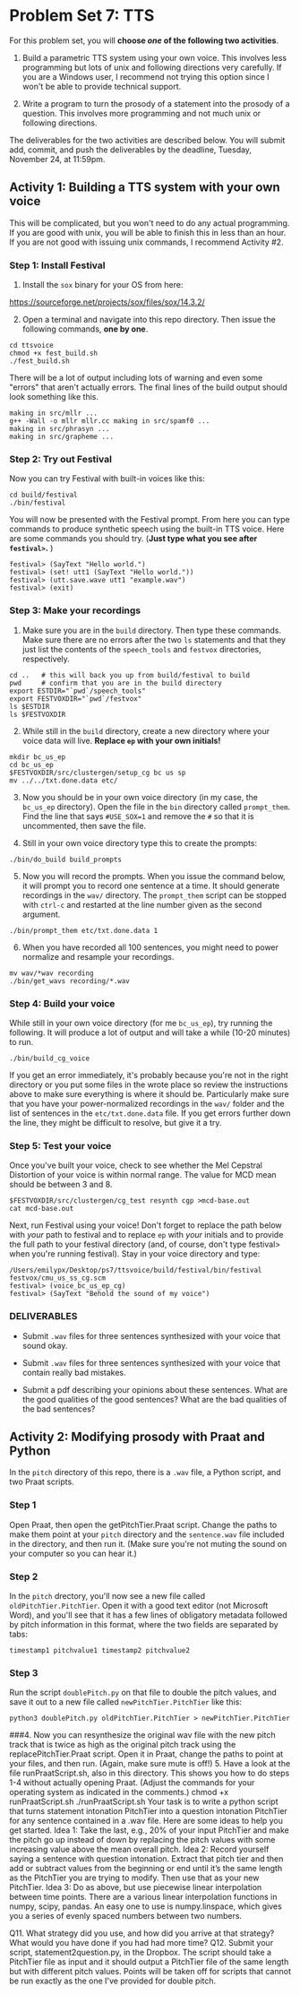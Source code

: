 # Problem Set 7: TTS
For this problem set, you will **choose _*one*_ of the following two activities**.

1. Build a parametric TTS system using your own voice. This involves less programming but lots of unix and following directions very carefully. If you are a Windows user, I recommend not trying this option since I won't be able to provide technical support.

2. Write a program to turn the prosody of a statement into the prosody of a question. This involves more programming and not much unix or following directions.  

The deliverables for the two activities are described below. You will submit add, commit, and push the deliverables by the deadline, Tuesday, November 24, at 11:59pm.

## Activity 1: Building a TTS system with your own voice
This will be complicated, but you won't need to do any actual programming. If you are good with unix, you will be able to finish this in less than an hour. If you are not good with issuing unix commands, I recommend Activity #2.

### Step 1: Install Festival
1. Install the `sox` binary for your OS from here:

https://sourceforge.net/projects/sox/files/sox/14.3.2/

2. Open a terminal and navigate into this repo directory. Then issue the following commands, **one by one**.

```
cd ttsvoice
chmod +x fest_build.sh
./fest_build.sh
```

There will be a lot of output including lots of warning and even some "errors" that aren't actually errors. The final lines of the build output should look something like this.

```
making in src/mllr ...
g++ -Wall -o mllr mllr.cc making in src/spamf0 ... 
making in src/phrasyn ... 
making in src/grapheme ...
```

### Step 2: Try out Festival
Now you can try Festival with built-in voices like this:

```
cd build/festival 
./bin/festival
```

You will now be presented with the Festival prompt. From here you can type commands to produce synthetic speech using the built-in TTS voice. Here are some commands you should try. (**Just type what you see after `festival>`.** )

```
festival> (SayText "Hello world.")
festival> (set! utt1 (SayText "Hello world.")) 
festival> (utt.save.wave utt1 "example.wav") 
festival> (exit)
```

### Step 3: Make your recordings
1. Make sure you are in the `build` directory. Then type these commands. Make sure there are no errors after the two `ls` statements and that they just list the contents of the `speech_tools` and `festvox` directories, respectively.

```
cd ..   # this will back you up from build/festival to build
pwd     # confirm that you are in the build directory
export ESTDIR="`pwd`/speech_tools"
export FESTVOXDIR="`pwd`/festvox"
ls $ESTDIR
ls $FESTVOXDIR
```

2. While still in the `build` directory, create a new directory where your voice data will live. **Replace `ep` with your own initials!**

```
mkdir bc_us_ep
cd bc_us_ep
$FESTVOXDIR/src/clustergen/setup_cg bc us sp
mv ../../txt.done.data etc/
```

3. Now you should be in your own voice directory (in my case, the `bc_us_ep` directory). Open the file in the `bin` directory called `prompt_them`. Find the line that says `#USE_SOX=1` and remove the `#` so that it is uncommented, then save the file. 

4. Still in your own voice directory type this to create the prompts:

```
./bin/do_build build_prompts
```

5. Now you will record the prompts. When you issue the command below, it will prompt you to record one sentence at a time. It should generate recordings in the `wav/` directory. The `prompt_them` script can be stopped with `ctrl-c` and restarted at the line number given as the second argument.

```
./bin/prompt_them etc/txt.done.data 1
```

6. When you have recorded all 100 sentences, you might need to power normalize and resample your recordings. 

```
mv wav/*wav recording 
./bin/get_wavs recording/*.wav
```

### Step 4: Build your voice
While still in your own voice directory (for me `bc_us_ep`), try running the following. It will produce a lot of output and will take a while (10-20 minutes) to run.


```
./bin/build_cg_voice
```

If you get an error immediately, it's probably because you're not in the right directory or you put some files in the wrote place so review the instructions above to make sure everything is where it should be. Particularly make sure that you have your power-normalized recordings in the `wav/` folder and the list of sentences in the `etc/txt.done.data` file. If you get errors further down the line, they might be difficult to resolve, but give it a try. 

### Step 5: Test your voice
Once you've built your voice, check to see whether the Mel Cepstral Distortion of your voice is within normal range. The value for MCD mean should be between 3 and 8.

```
$FESTVOXDIR/src/clustergen/cg_test resynth cgp >mcd-base.out 
cat mcd-base.out
```
Next, run Festival using your voice! Don't forget to replace the path below with *your* path to festival and to replace `ep` with *your* initials and to provide the full path to your festival directory (and, of course, don't type festival> when you're running festival). Stay in your voice directory and type:

```
/Users/emilypx/Desktop/ps7/ttsvoice/build/festival/bin/festival festvox/cmu_us_ss_cg.scm 
festival> (voice_bc_us_ep_cg)
festival> (SayText "Behold the sound of my voice")
```
### DELIVERABLES
* Submit `.wav` files for three sentences synthesized with your voice that sound okay. 

* Submit `.wav` files for three sentences synthesized with your voice that contain really bad mistakes. 

* Submit a pdf describing your opinions about these sentences. What are the good qualities of the good sentences? What are the bad qualities of the bad sentences?


## Activity 2: Modifying prosody with Praat and Python
In the `pitch` directory of this repo, there is a `.wav` file, a Python script, and two Praat scripts.

### Step 1
Open Praat, then open the getPitchTier.Praat script. Change the paths to make them point at your `pitch` directory and the `sentence.wav` file included in the directory, and then run it. (Make sure you're not muting the sound on your computer so you can hear it.)

### Step 2
In the `pitch` drectory, you'll now see a new file called `oldPitchTier.PitchTier`. Open it with a good text editor (not Microsoft Word), and you'll see that it has a few lines of obligatory metadata followed by pitch information in this format, where the two fields are separated by tabs:
```
timestamp1 pitchvalue1 timestamp2 pitchvalue2
```
### Step 3
Run the script `doublePitch.py` on that file to double the pitch values, and save it out to a new file called `newPitchTier.PitchTier` like this:
```
python3 doublePitch.py oldPitchTier.PitchTier > newPitchTier.PitchTier
```

###4. Now you can resynthesize the original wav file with the new pitch track that is twice as high as the original pitch track using the replacePitchTier.Praat script. Open it in Praat, change the paths to point at your files, and then run. (Again, make sure mute is off!)
5. Have a look at the file runPraatScript.sh, also in this directory. This shows you how to do steps 1-4 without actually opening Praat. (Adjust the commands for your operating system as indicated in the comments.)
chmod +x runPraatScript.sh ./runPraatScript.sh
Your task is to write a python script that turns statement intonation PitchTier into a question intonation PitchTier for any sentence contained in a .wav file.
Here are some ideas to help you get started.
Idea 1: Take the last, e.g., 20% of your input PitchTier and make the pitch go up instead of down by replacing the pitch values with some increasing value above the mean overall pitch.
Idea 2: Record yourself saying a sentence with question intonation. Extract that pitch tier and then add or subtract values from the beginning or end until it’s the same length as the PitchTier you are trying to modify. Then use that as your new PitchTier.
Idea 3: Do as above, but use piecewise linear interpolation between time points. There are a various linear interpolation functions in numpy, scipy, pandas. An easy one to use is numpy.linspace, which gives you a series of evenly spaced numbers between two numbers.
 
Q11. What strategy did you use, and how did you arrive at that strategy? What would you have done if you had had more time?
Q12. Submit your script, statement2question.py, in the Dropbox. The script should take a PitchTier file as input and it should output a PitchTier file of the same length but with different pitch values. Points will be taken off for scripts that cannot be run exactly as the one I've provided for double pitch.

